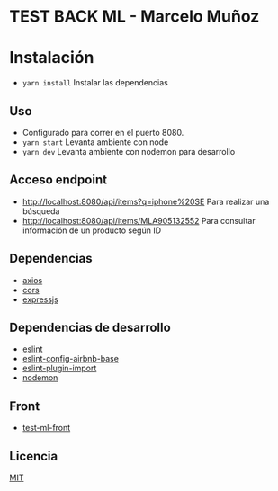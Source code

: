 # TEST BACK ML - Marcelo Muñoz

# Instalación
- `yarn install` Instalar las dependencias
## Uso
- Configurado para correr en el puerto 8080.
- `yarn start` Levanta ambiente con node
- `yarn dev` Levanta ambiente con nodemon para desarrollo

## Acceso endpoint
- [http://localhost:8080/api/items?q=iphone%20SE](http://localhost:8080/api/items?q=iphone%20SE) Para realizar una búsqueda
- [http://localhost:8080/api/items/MLA905132552](http://localhost:8080/api/items/MLA905132552) Para consultar información de un producto según ID
## Dependencias
- [axios](https://github.com/axios/axios)
- [cors](https://github.com/expressjs/cors)
- [expressjs](https://github.com/expressjs/express)
## Dependencias de desarrollo
- [eslint](https://github.com/eslint/eslint)
- [eslint-config-airbnb-base](https://github.com/airbnb/javascript)
- [eslint-plugin-import](https://github.com/import-js/eslint-plugin-import)
- [nodemon](https://github.com/remy/nodemon)

## Front
- [test-ml-front](https://github.com/marcelomunozr/test-ml-front)

## Licencia
[MIT](https://choosealicense.com/licenses/mit/)
